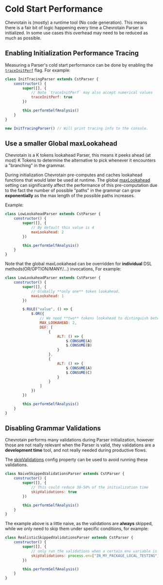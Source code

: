 # Cold Start Performance

Chevrotain is (mostly) a runtime tool (No code generation).
This means there is a fair bit of logic happening every time a Chevrotain Parser is initialized.
In some use cases this overhead may need to be reduced as much as possible.

## Enabling Initialization Performance Tracing

Measuring a Parser's cold start performance can be done by enabling the [`traceInitPerf`](https://sap.github.io/chevrotain/documentation/6_4_0/interfaces/iparserconfig.html#traceinitperf)
flag. For example:

```javascript
class InitTracingParser extends CstParser {
    constructor() {
        super([], {
            // Note `traceInitPerf` may also accept numerical values
            traceInitPerf: true
        })

        this.performSelfAnalysis()
    }
}

new InitTracingParser() // Will print tracing info to the console.
```

## Use a smaller Global maxLookahead

Chevrotain is a K tokens lookahead Parser, this means it peeks ahead (at most) K Tokens to
determine the alternative to pick whenever it encounters a "branching" in the grammar.

During initialization Chevrotain pre-computes and caches lookahead functions that would
later be used at runtime. The global [maxLookahead](https://sap.github.io/chevrotain/documentation/6_4_0/interfaces/iparserconfig.html#maxlookahead)
setting can significantly affect the performance of this pre-computation due to the fact the number of possible "paths"
in the grammar can grow **exponentially** as the max length of the possible paths increases.

Example:

```javascript
class LowLookaheadParser extends CstParser {
    constructor() {
        super([], {
            // By default this value is 4
            maxLookahead: 2
        })

        this.performSelfAnalysis()
    }
}
```

Note that the global maxLookahead can be overridden for **individual** DSL methods(OR/OPTION/MANY/...) invocations, For example:

```javascript
class LowLookaheadParser extends CstParser {
    constructor() {
        super([], {
            // Globally **only one** token lookahead.
            maxLookahead: 1
        })

        $.RULE("value", () => {
            $.OR({
                // We need **two** tokens lookahead to distinguish between these two alternatives
                MAX_LOOKAHEAD: 2,
                DEF: [
                    {
                        ALT: () => {
                            $.CONSUME(A)
                            $.CONSUME(B)
                        }
                    },
                    {
                        ALT: () => {
                            $.CONSUME(A)
                            $.CONSUME(C)
                        }
                    }
                ]
            })
        })

        this.performSelfAnalysis()
    }
}
```

## Disabling Grammar Validations

Chevrotain performs many validations during Parser initialization, however those are not really relevant
when the Parser is valid, they validations are a **development time** tool, and not really needed during productive flows.

The [skipValidations](https://sap.github.io/chevrotain/documentation/6_4_0/interfaces/iparserconfig.html#skipvalidations)
config property can be used to avoid running these validations.

```javascript
class NaiveSkippedValidationsParser extends CstParser {
    constructor() {
        super([], {
            // This could reduce 30-50% of the initialization time
            skipValidations: true
        })

        this.performSelfAnalysis()
    }
}
```

The example above is a little naive, as the validations are **always** skipped, while we only need to skip
them under specific conditions, for example:

```javascript
class RealisticSkippedValidationsParser extends CstParser {
    constructor() {
        super([], {
            // only run the validations when a certain env variable is set.
            skipValidations: process.env["IN_MY_PACKAGE_LOCAL_TESTING"] !== true
        })

        this.performSelfAnalysis()
    }
}
```
